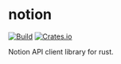 # notion
[![Build](https://github.com/jakeswenson/notion/actions/workflows/build.yml/badge.svg)](https://github.com/jakeswenson/notion/actions/workflows/build.yml)
[![Crates.io](https://img.shields.io/crates/v/notion?style=for-the-badge)](https://crates.io/crates/notion)

Notion API client library for rust.

